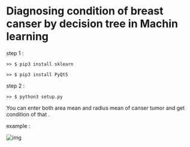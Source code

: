 # Diagnosing condition of breast canser by decision tree in Machin learning


step 1 : 
	
	>> $ pip3 install sklearn 

	>> $ pip3 install PyQt5

step 2 : 

	>> $ python3 setup.py 
	


You can enter both area mean and radius mean of canser tumor and get condition of that .

  example :


![img](https://imgurl.ir/uploads/y433217_.jpg)
	

